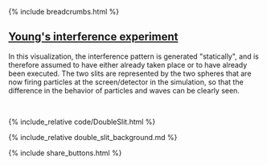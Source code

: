 {% include breadcrumbs.html %}

## [Young&apos;s interference experiment](htpts://en.wikipedia.org/wiki/Double-slit_experiment)

In this visualization, the interference pattern is generated "statically", 
and is therefore assumed to have either already taken place or to have already been executed. 
The two slits are represented by the two spheres that are now firing particles at the screen/detector 
in the simulation, so that the difference in the behavior of particles and waves can be clearly seen.

<div class="header_line"><br/></div>

{% include_relative code/DoubleSlit.html %}

<p style="clear: both;"></p>

{% include_relative double_slit_background.md %}

{% include share_buttons.html %}


    